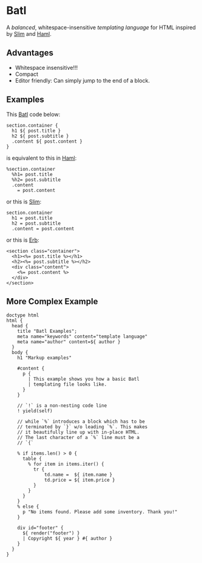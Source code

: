 # Batl

A _balanced_, whitespace-insensitive _templating_ _language_ for HTML inspired by [Slim] and [Haml].

## Advantages

* Whitespace insensitive!!!
* Compact
* Editor friendly: Can simply jump to the end of a block.

## Examples

This [Batl] code below:

```
section.container {
  h1 ${ post.title }
  h2 ${ post.subtitle }
  .content ${ post.content }
}
```

is equivalent to this in [Haml]:

```haml
%section.container
  %h1= post.title
  %h2= post.subtitle
  .content
    = post.content
```

or this is [Slim]:

```slim
section.container
  h1 = post.title
  h2 = post.subtitle
  .content = post.content
```

or this is [Erb]:

```erb
<section class="container">
  <h1><%= post.title %></h1>
  <h2><%= post.subtitle %></h2>
  <div class="content">
    <%= post.content %>
  </div>
</section>
```

## More Complex Example

```
doctype html
html {
  head {
    title "Batl Examples";
    meta name="keywords" content="template language"
    meta name="author" content=${ author }
  }
  body {
    h1 "Markup examples"
    
    #content {
      p {
        | This example shows you how a basic Batl
        | templating file looks like.
      }
    }
    
    // `!` is a non-nesting code line
    ! yield(self)

    // while `%` introduces a block which has to be
    // terminated by `}` w/o leading `%`. This makes
    // it beautifully line up with in-place HTML.
    // The last character of a `%` line must be a
    // `{`
    
    % if items.len() > 0 {
      table {
        % for item in items.iter() {
          tr {
              td.name =  ${ item.name }
              td.price = ${ item.price }
          }
        }
      }
    }
    % else {
      p "No items found. Please add some inventory. Thank you!"
    }
    
    div id="footer" {
      ${ render("footer") }
      | Copyright ${ year } #{ author }
    }
  }
}
```

[Batl]: https://github.com/mneumann/batl
[Slim]: http://slim-lang.com/
[Haml]: http://haml.info/
[Erb]: http://ruby-doc.org/stdlib-2.1.0/libdoc/erb/rdoc/ERB.html
